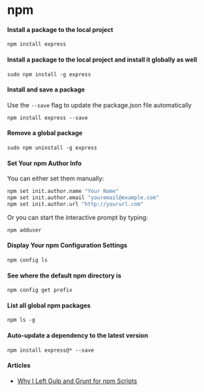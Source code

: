 # npm

#### Install a package to the local project
`npm install express`

#### Install a package to the local project and install it globally as well
`sudo npm install -g express`

#### Install and save a package

Use the `--save` flag to update the package.json file automatically

`npm install express --save`

#### Remove a global package
`sudo npm uninstall -g express`

#### Set Your npm Author Info

You can either set them manually:

```sh
npm set init.author.name "Your Name"
npm set init.author.email "youremail@example.com"
npm set init.author.url "http://yoururl.com"
```

Or you can start the interactive prompt by typing:

`npm adduser`

#### Display Your npm Configuration Settings

`npm config ls`

#### See where the default npm directory is

`npm config get prefix`

#### List all global npm packages

`npm ls -g`

#### Auto-update a dependency to the latest version

`npm install express@* --save`

#### Articles

- [Why I Left Gulp and Grunt for npm Scripts](https://medium.com/@housecor/why-i-left-gulp-and-grunt-for-npm-scripts-3d6853dd22b8#.la6lykfzg)
